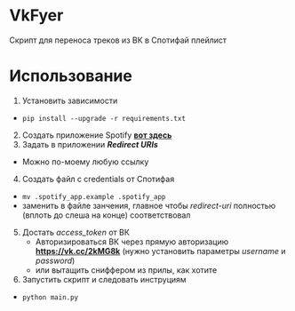 # VkFyer
Скрипт для переноса треков из ВК в Спотифай плейлист

# Использование
1. Установить зависимости
  * `pip install --upgrade -r requirements.txt`
2. Создать приложение Spotify [**вот здесь**](https://developer.spotify.com/my-applications/#!/applications/create)
3. Задать в приложении ***Redirect URIs***
  * Можно по-моему любую ссылку
4. Создать файл с credentials от Спотифая
  * `mv .spotify_app.example .spotify_app`
  * заменить в файле занчения, главное чтобы  *redirect-uri* полностью (вплоть до слеша на конце) соответствовал
5. Достать *access_token* от ВК
   * Авторизироваться ВК через прямую авторизацию **https://vk.cc/2kMG8k** (нужно установить параметры *username* и *password*)
   * или вытащить сниффером из прилы, как хотите
6. Запустить скрипт и следовать инструциям
  * `python main.py`
